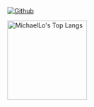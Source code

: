 [![Github](https://img.shields.io/github/followers/michael0520?label=Follow&style=social)](https://github.com/michael0520)

<a href="https://github.com/michael0520"><img height="180em" src="https://github-readme-stats.vercel.app/api/top-langs/?username=michael0520&layout=compact&hide=vba,html&langs_count=5&theme=transparent" alt="MichaelLo's Top Langs" /></a>
